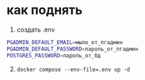 # как поднять

1) создать .env
```sh
PGADMIN_DEFAULT_EMAIL=мыло_от_пгадмин
PGADMIN_DEFAULT_PASSWORD=пароль_от_пгадмин
POSTGRES_PASSWORD=пароль_от_бд
```

2) `docker compose --env-file=.env up -d`
